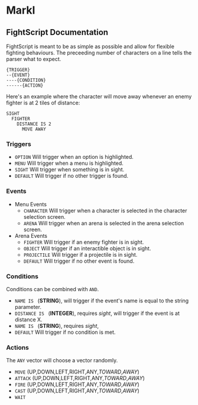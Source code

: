 # Markl

## FightScript Documentation

FightScript is meant to be as simple as possible and allow for flexible fighting behaviours. The preceeding number of characters on a line tells the parser what to expect.

```
{TRIGGER}
--{EVENT}
----{CONDITION}
------{ACTION}
```

Here's an example where the character will move away whenever an enemy fighter is at 2 tiles of distance:

```
SIGHT
  FIGHTER
    DISTANCE IS 2
      MOVE AWAY
```

### Triggers

- `OPTION` Will trigger when an option is highlighted.
- `MENU` Will trigger when a menu is highlighted.
- `SIGHT` Will trigger when something is in sight.
- `DEFAULT` Will trigger if no other trigger is found.

### Events

- Menu Events
  - `CHARACTER` Will trigger when a character is selected in the character selection screen.
  - `ARENA` Will trigger when an arena is selected in the arena selection screen.
- Arena Events
  - `FIGHTER` Will trigger if an enemy fighter is in sight.
  - `OBJECT` Will trigger if an interactible object is in sight.
  - `PROJECTILE` Will trigger if a projectile is in sight.
  - `DEFAULT` Will trigger if no other event is found.

### Conditions

Conditions can be combined with `AND`.

- `NAME IS ` (**STRING**), will trigger if the event's name is equal to the string parameter.
- `DISTANCE IS ` (**INTEGER**), requires *sight*, will trigger if the event is at distance X.
- `NAME IS ` (**STRING**), requires *sight*,
- `DEFAULT` Will trigger if no condition is met.

### Actions

The `ANY` vector will choose a vector randomly. 

- `MOVE` (UP,DOWN,LEFT,RIGHT,ANY,*TOWARD*,*AWAY*)
- `ATTACK` (UP,DOWN,LEFT,RIGHT,ANY,*TOWARD*,*AWAY*)
- `FIRE` (UP,DOWN,LEFT,RIGHT,ANY,*TOWARD*,*AWAY*)
- `CAST` (UP,DOWN,LEFT,RIGHT,ANY,*TOWARD*,*AWAY*)
- `WAIT`
